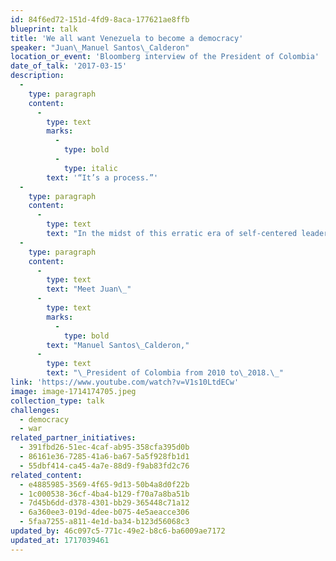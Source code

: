 ```yaml
---
id: 84f6ed72-151d-4fd9-8aca-177621ae8ffb
blueprint: talk
title: 'We all want Venezuela to become a democracy'
speaker: "Juan\_Manuel Santos\_Calderon"
location_or_event: 'Bloomberg interview of the President of Colombia'
date_of_talk: '2017-03-15'
description:
  -
    type: paragraph
    content:
      -
        type: text
        marks:
          -
            type: bold
          -
            type: italic
        text: '“It’s a process.”'
  -
    type: paragraph
    content:
      -
        type: text
        text: "In the midst of this erratic era of self-centered leadership, may it be revitalizing to listen to a head of state who brokered lasting peace with long-term terrorists (52-year civil war with\_FARC); shared a 2,000 mile border with a disastrous dictator; was profoundly involved with the war on drugs; and yet made substantial social, economic and environmental progress, winning the Nobel Peace Prize in 2016.\_"
  -
    type: paragraph
    content:
      -
        type: text
        text: "Meet Juan\_"
      -
        type: text
        marks:
          -
            type: bold
        text: "Manuel Santos\_Calderon,"
      -
        type: text
        text: "\_President of Colombia from 2010 to\_2018.\_"
link: 'https://www.youtube.com/watch?v=V1s10LtdECw'
image: image-1714174705.jpeg
collection_type: talk
challenges:
  - democracy
  - war
related_partner_initiatives:
  - 391fbd26-51ec-4caf-ab95-358cfa395d0b
  - 86161e36-7285-41a6-ba67-5a5f928fb1d1
  - 55dbf414-ca45-4a7e-88d9-f9ab83fd2c76
related_content:
  - e4885985-3569-4f65-9d13-50b4a8d0f22b
  - 1c000538-36cf-4ba4-b129-f70a7a8ba51b
  - 7d45b6dd-d378-4301-bb29-365448c71a12
  - 6a360ee3-019d-4dee-b075-4e5aeacce306
  - 5faa7255-a811-4e1d-ba34-b123d56068c3
updated_by: 46c097c5-771c-49e2-b8c6-ba6009ae7172
updated_at: 1717039461
---
```

